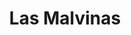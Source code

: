 ---
title: "Las Malvinas"
url: /san-fernando-del-valle-de-catamarca/las-malvinas/
shop: menaje del hogar
---
